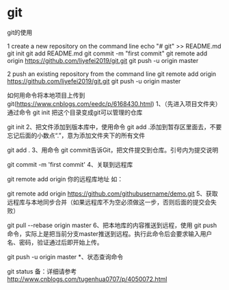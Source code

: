 # git
git的使用

1 create a new repository on the command line 
echo "# git" >> README.md 
git init 
git add README.md 
git commit -m "first commit" 
git remote add origin https://github.com/liyefei2019/git.git 
git push -u origin master 

2 push an existing repository from the command line 
git remote add origin https://github.com/liyefei2019/git.git 
git push -u origin master 


如何用命令将本地项目上传到git(https://www.cnblogs.com/eedc/p/6168430.html)
1、（先进入项目文件夹）通过命令 git init 把这个目录变成git可以管理的仓库

git init
2、把文件添加到版本库中，使用命令 git add .添加到暂存区里面去，不要忘记后面的小数点“.”，意为添加文件夹下的所有文件

git add .
3、用命令 git commit告诉Git，把文件提交到仓库。引号内为提交说明

git commit -m 'first commit'
4、关联到远程库

git remote add origin 你的远程库地址
如：

git remote add origin https://github.com/githubusername/demo.git
5、获取远程库与本地同步合并（如果远程库不为空必须做这一步，否则后面的提交会失败）

git pull --rebase origin master
6、把本地库的内容推送到远程，使用 git push命令，实际上是把当前分支master推送到远程。执行此命令后会要求输入用户名、密码，验证通过后即开始上传。

git push -u origin master
*、状态查询命令

git status
备：详细请参考 http://www.cnblogs.com/tugenhua0707/p/4050072.html
